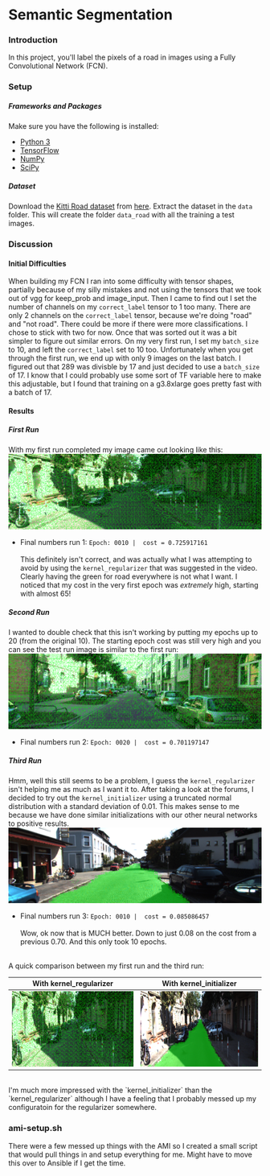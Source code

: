 # Semantic Segmentation
### Introduction
In this project, you'll label the pixels of a road in images using a Fully Convolutional Network (FCN).

### Setup
##### Frameworks and Packages
Make sure you have the following is installed:
 - [Python 3](https://www.python.org/)
 - [TensorFlow](https://www.tensorflow.org/)
 - [NumPy](http://www.numpy.org/)
 - [SciPy](https://www.scipy.org/)
##### Dataset
Download the [Kitti Road dataset](http://www.cvlibs.net/datasets/kitti/eval_road.php) from [here](http://www.cvlibs.net/download.php?file=data_road.zip).  Extract the dataset in the `data` folder.  This will create the folder `data_road` with all the training a test images.

### Discussion
#### Initial Difficulties
When building my FCN I ran into some difficulty with tensor shapes, partially because of my silly mistakes and not using the tensors that we took out of vgg for keep_prob and image_input. Then I came to find out I set the number of channels on my `correct_label` tensor to 1 too many. There are only 2 channels on the `correct_label` tensor, because we're doing "road" and "not road". There could be more if there were more classifications. I chose to stick with two for now. Once that was sorted out it was a bit simpler to figure out similar errors. On my very first run, I set my `batch_size` to 10, and left the `correct_label` set to 10 too. Unfortunately when you get through the first run, we end up with only 9 images on the last batch. I figured out that 289 was divisble by 17 and just decided to use a `batch_size` of 17. I know that I could probably use some sort of TF variable here to make this adjustable, but I found that training on a g3.8xlarge goes pretty fast with a batch of 17.
#### Results
##### First Run
With my first run completed my image came out looking like this:<br>
<img src="uu_000098.png" alt="ex_1" height="150">
* Final numbers run 1: `Epoch: 0010 |  cost = 0.725917161` <br><br>
This definitely isn't correct, and was actually what I was attempting to avoid by using the `kernel_regularizer` that was suggested in the video. Clearly having the green for road everywhere is not what I want. I noticed that my cost in the very first epoch was _extremely_ high, starting with almost 65!
##### Second Run
I wanted to double check that this isn't working by putting my epochs up to 20 (from the original 10). The starting epoch cost was still very high and you can see the test run image is similar to the first run: <br>
<img src="uu_000003.png" alt="ex_1" height="150">
* Final numbers run 2: `Epoch: 0020 |  cost = 0.701197147`
##### Third Run
Hmm, well this still seems to be a problem, I guess the `kernel_regularizer` isn't helping me as much as I want it to. After taking a look at the forums, I decided to try out the `kernel_initializer` using a truncated normal distribution with a standard deviation of 0.01. This makes sense to me because we have done similar initializations with our other neural networks to positive results.<br>
<img src="uu_000010.png" alt="ex_1" height="150">
* Final numbers run 3: `Epoch: 0010 |  cost = 0.085086457`<br><br>
Wow, ok now that is MUCH better. Down to just 0.08 on the cost from a previous 0.70. And this only took 10 epochs.
<br>
A quick comparison between my first run and the third run:

With kernel_regularizer                                              | With kernel_initializer
:-------------------------------------------------------------------:|:-------------------------------------------------------------------:
<img src="uu_000098.png" alt="without_ki" height="150"/> | <img src="uu_000098_initializer.png" height="150">
<br>
I'm much more impressed with the `kernel_initializer` than the `kernel_regularizer` although I have a feeling that I probably messed up my configuratoin for the regularizer somewhere.

### ami-setup.sh
There were a few messed up things with the AMI so I created a small script that would pull things in and setup everything for me. Might have to move this over to Ansible if I get the time.